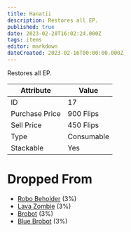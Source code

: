 ```yaml
---
title: Hanatii
description: Restores all EP.
published: true
date: 2023-02-28T16:02:24.000Z
tags: items
editor: markdown
dateCreated: 2023-02-16T00:00:00.000Z
---
```


Restores all EP.

|Attribute|Value|
|-|-|
|ID|17|
|Purchase Price|900 Flips|
|Sell Price|450 Flips|
|Type|Consumable|
|Stackable|Yes|


# Dropped From
 * [Robo Beholder](/monsters/robo-beholder) (3%)
 * [Lava Zombie](/monsters/lava-zombie) (3%)
 * [Brobot](/monsters/brobot) (3%)
 * [Blue Brobot](/monsters/blue-brobot) (3%)
